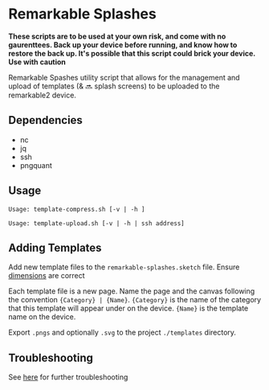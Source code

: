 # Remarkable Splashes

**These scripts are to be used at your own risk, and come with no gaurenttees. Back up your device before running, and know how to restore the back up. It's possible that this script could brick your device. Use with caution**

Remarkable Spashes utility script that allows for the management and upload of templates (& :soon: splash screens) to be uploaded to the remarkable2 device.

## Dependencies

- nc
- jq
- ssh
- pngquant

## Usage

`Usage: template-compress.sh [-v | -h ]`

`Usage: template-upload.sh [-v | -h | ssh address]`

## Adding Templates

Add new template files to the `remarkable-splashes.sketch` file. Ensure [dimensions](https://remarkablewiki.com/tips/templates) are correct

Each template file is a new page. Name the page and the canvas following the convention `{Category} | {Name}`. `{Category}` is the name of the category that this template will appear under on the device. `{Name}` is the template name on the device.

Export `.pngs` and optionally `.svg` to the project `./templates` directory.

## Troubleshooting

See [here](https://remarkablewiki.com/tips/templates) for further troubleshooting 
